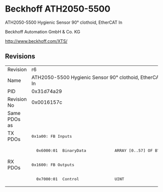 # Beckhoff ATH2050-5500

ATH2050-5500 Hygienic Sensor 90° clothoid, EtherCAT In

Beckhoff Automation GmbH & Co. KG

http://www.beckhoff.com/XTS/

## Revisions
<table>
<tr >
<td>Revision</td>
<td><div class="foo">r6</div></td>
</tr>
<tr >
<td>Name</td>
<td><div class="foo">ATH2050-5500 Hygienic Sensor 90° clothoid, EtherCAT In</div></td>
</tr>
<tr >
<td>PID</td>
<td><div class="foo">0x31d74a29</div></td>
</tr>
<tr >
<td>Revision No</td>
<td><div class="foo">0x0016157c</div></td>
</tr>
<tr >
<td>Same PDOs as</td>
<td><div class="foo"></div></td>
</tr>
<tr class="txpdo pdosection">
<td rowspan=2 valign=top>TX PDOs</td>
<td><pre>0x1a00: FB Inputs</pre></td>
<td></td>
</tr>
<tr class="txpdo">
<td><pre>  0x6000:01  BinaryData            ARRAY [0..57] OF BYTE</pre></td>
</tr>
<tr class="rxpdo pdosection">
<td rowspan=2 valign=top>RX PDOs</td>
<td><pre>0x1600: FB Outputs</pre></td>
<td></td>
</tr>
<tr class="rxpdo">
<td><pre>  0x7000:01  Control               UINT</pre></td>
</tr>
</table>
